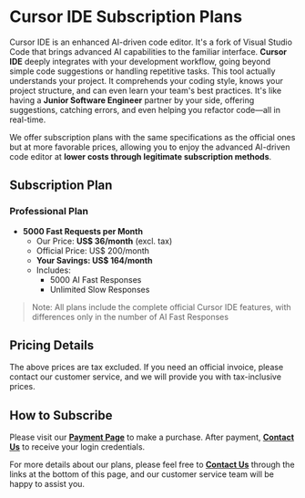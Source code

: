 # Cursor IDE Subscription Plans

Cursor IDE is an enhanced AI-driven code editor. It's a fork of Visual Studio Code that brings advanced AI capabilities to the familiar interface. **Cursor IDE** deeply integrates with your development workflow, going beyond simple code suggestions or handling repetitive tasks. This tool actually understands your project. It comprehends your coding style, knows your project structure, and can even learn your team's best practices. It's like having a **Junior Software Engineer** partner by your side, offering suggestions, catching errors, and even helping you refactor code—all in real-time.

We offer subscription plans with the same specifications as the official ones but at more favorable prices, allowing you to enjoy the advanced AI-driven code editor at **lower costs through legitimate subscription methods**.

## Subscription Plan

<!-- ### Basic Plan
- **500 Fast Responses per Month**
  - Our Price: **US$ 18/month** (excl. tax)
  - Official Price: US$ 20/month
  - **Your Savings: US$ 2/month**
  - Includes:
    - 500 AI Fast Responses
    - Unlimited Slow Responses -->
    
### Professional Plan
- **5000 Fast Requests per Month**
  - Our Price: **US$ 36/month** (excl. tax)
  - Official Price: US$ 200/month
  - **Your Savings: US$ 164/month**
  - Includes:
    - 5000 AI Fast Responses
    - Unlimited Slow Responses

> Note: All plans include the complete official Cursor IDE features, with differences only in the number of AI Fast Responses

## Pricing Details
The above prices are tax excluded. If you need an official invoice, please contact our customer service, and we will provide you with tax-inclusive prices.

## How to Subscribe
Please visit our [**Payment Page**](https://payment.stima.tech) to make a purchase. After payment, [**Contact Us**](mailto:support@stima.tech) to receive your login credentials.

For more details about our plans, please feel free to [**Contact Us**](mailto:support@stima.tech) through the links at the bottom of this page, and our customer service team will be happy to assist you. 